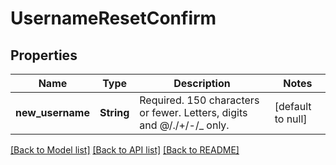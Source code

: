 # UsernameResetConfirm
## Properties

Name | Type | Description | Notes
------------ | ------------- | ------------- | -------------
**new\_username** | **String** | Required. 150 characters or fewer. Letters, digits and @/./+/-/_ only. | [default to null]

[[Back to Model list]](../README.md#documentation-for-models) [[Back to API list]](../README.md#documentation-for-api-endpoints) [[Back to README]](../README.md)


